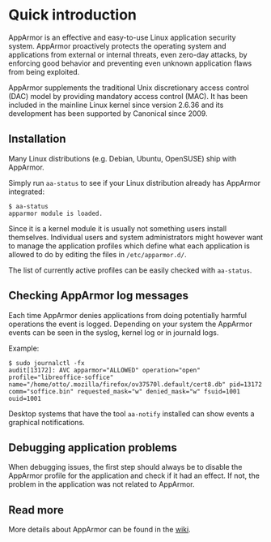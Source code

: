 # Quick introduction

AppArmor is an effective and easy-to-use Linux application security
system. AppArmor proactively protects the operating system and
applications from external or internal threats, even zero-day attacks,
by enforcing good behavior and preventing even unknown application
flaws from being exploited.

AppArmor supplements the traditional Unix discretionary access control (DAC) model by providing mandatory access control (MAC). It has been included in the mainline Linux kernel since version 2.6.36 and its development has been supported by Canonical since 2009.

## Installation

Many Linux distributions (e.g. Debian, Ubuntu, OpenSUSE) ship with AppArmor.

Simply run `aa-status` to see if your Linux distribution already has AppArmor integrated:

```
$ aa-status
apparmor module is loaded.
```

Since it is a kernel module it is usually not something users install themselves. Individual users and system administrators might however want to manage the application profiles which define what each application is allowed to do by editing the files in `/etc/apparmor.d/`.

The list of currently active profiles can be easily checked with `aa-status`.

## Checking AppArmor log messages

Each time AppArmor denies applications from doing potentially harmful operations the event is logged. Depending on your system the AppArmor events can be seen in the syslog, kernel log or in journald logs.

Example:
```
$ sudo journalctl -fx
audit[13172]: AVC apparmor="ALLOWED" operation="open" profile="libreoffice-soffice" name="/home/otto/.mozilla/firefox/ov37570l.default/cert8.db" pid=13172 comm="soffice.bin" requested_mask="w" denied_mask="w" fsuid=1001 ouid=1001
```

Desktop systems that have the tool `aa-notify` installed can show events a graphical notifications.

## Debugging application problems

When debugging issues, the first step should always be to disable the AppArmor profile for the application and check if it had an effect. If not, the problem in the application was not related to AppArmor.

## Read more

More details about AppArmor can be found in the [wiki](https://gitlab.com/apparmor/apparmor/wikis/home).

